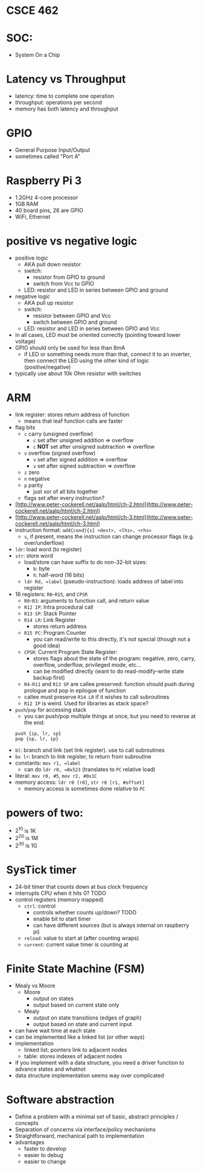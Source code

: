 # CSCE 462


# SOC:
* System On a Chip

# Latency vs Throughput
* latency: time to complete one operation
* throughput: operations per second
* memory has both latency and throughput

# GPIO
* General Purpose Input/Output
* sometimes called "Port A"

# Raspberry Pi 3
* 1.2GHz 4-core processor
* 1GB RAM
* 40 board pins, 26 are GPIO
* WiFi, Ethernet

# positive vs negative logic
* positive logic
	* AKA pull down resistor
	* switch:
		* resistor from GPIO to ground
		* switch from Vcc to GPIO
	* LED: resistor and LED in series between GPIO and ground
* negative logic
	* AKA pull up resistor
	* switch:
		* resistor between GPIO and Vcc
		* switch between GPIO and ground
	* LED: resistor and LED in series between GPIO and Vcc
* in all cases, LED must be oriented correctly (pointing toward lower voltage)
* GPIO should only be used for less than 8mA
	* if LED or something needs more than that, connect it to an inverter, then connect the LED using the other kind of logic (positive/negative)
* typically use about 10k Ohm resistor with switches

# ARM
* link register: stores return address of function
	* means that leaf function calls are faster
* flag bits
	* `c` carry (unsigned overflow)
		* `c` set after unsigned addition => overflow
		* `c` **NOT** set after unsigned subtraction => overflow
	* `v` overflow (signed overflow)
		* `v` set after signed addition => overflow
		* `v` set after signed subtraction => overflow
	* `z` zero
	* `n` negative
	* `p` parity
		* just xor of all bits together
	* flags set after every instruction?
* [http://www.peter-cockerell.net/aalp/html/ch-2.html](http://www.peter-cockerell.net/aalp/html/ch-2.html)
* [http://www.peter-cockerell.net/aalp/html/ch-3.html](http://www.peter-cockerell.net/aalp/html/ch-3.html)
* instruction format: `add{cond}{s} <dest>, <lhs>, <rhs>`
	* `s`, if present, means the instruction can change processor flags (e.g. over/underflow)
* `ldr`: load word (to register)
* `str`: store word
	* load/store can have suffix to do non-32-bit sizes:
		* `b`: byte
		* `h`: half-word (16 bits)
	* `ldr Rd, =label` (pseudo-instruction): loads address of label into register
* 16 registers: `R0`-`R15`, and `CPSR`
	* `R0`-`R3`: arguments to function call, and return value
	* `R12 IP`: Intra procedural call
	* `R13 SP`: Stack Pointer
	* `R14 LR`: Link Register
		* stores return address
	* `R15 PC`: Program Counter
		* you can read/write to this directly, it's not special (though not a good idea)
	* `CPSR`: Current Program State Register:
		* stores flags about the state of the program:
			negative, zero, carry, overflow, underflow, privileged mode, etc...
		* can be modified directly (want to do read-modify-write state backup first)
	* `R4-R11` and `R13 SP` are callee preserved: function should push during prologue and pop in epilogue of function
	* callee must preserve `R14 LR` if it wishes to call subroutines
	* `R12 IP` is weird. Used for libraries as stack space?
* `push`/`pop` for accessing stack
	* you can push/pop multiple things at once, but you need to reverse at the end: 
	````
	push {ip, lr, sp}
	pop {sp, lr, ip}
	````
* `bl`: branch and link (set link register). use to call subroutines
* `bx lr`: branch to link register, to return from subroutine
* constants: `mov r1, =label`
	* can do `ldr r0, =0x523` (translates to `PC` relative load)
* literal: `mov r0, #5`, `mov r2, #0x1C`
* memory access: `ldr r0 [r0]`, `str r0 [r1, #offset]`
	* memory access is sometimes done relative to `PC`

# powers of two:
* $2^{10}$ is 1K
* $2^{20}$ is 1M
* $2^{30}$ is 1G

# SysTick timer
* 24-bit timer that counts down at bus clock frequency
* interrupts CPU when it hits 0? TODO
* control registers (memory mapped)
	* `ctrl`: control
		* controls whether counts up/down? TODO
		* enable bit to start timer
		* can have different sources (but is always internal on raspberry pi)
	* `reload`: value to start at (after counting wraps)
	* `current`: current value timer is counting at


# Finite State Machine (FSM)
* Mealy vs Moore
	* Moore
		* output on states
		* output based on current state only
	* Mealy
		* output on state transitions (edges of graph)
		* output based on state and current input
* can have wait time at each state
* can be implemented like a linked list (or other ways)
* implementation
	* linked list: pointers link to adjacent nodes
	* table: stores indexes of adjacent nodes
* if you implement with a data structure, you need a driver function to advance states and whatnot
* data structure implementation seems way over complicated

# Software abstraction
* Define a problem with a minimal set of basic, abstract principles / concepts
* Separation of concerns via interface/policy mechanisms
* Straightforward, mechanical path to implementation
* advantages
	* faster to develop
	* easier to debug
	* easier to change


<!-- stuff not on exam 1 -->
<!-- 
# interrupts
* generated externally or internally
	* external: IO device (e.g. keyboard)
	* internal, e.g. exception, syscall
* each interrupt source has two bits:
	* arm bit: allow that interrupt to be triggered
	* flag bit: hardware sets this flag to throw interrupt, software clears flag when it starts handling the interrupt 
* interrupts are prioritized
	* against each other and against current state of CPU
	* PRIMASK: interrupt priority mask register
* there is a global interrupt enable/disable flag
* acknowledge interrupt means clear flag bit and begin handling interrupt
* can set other bit to enable/disable interrupts by source
* interrupt program status register IPSR: stores info about current interrupt
* interrupt service routine ISR: called by CPU when interrupt happens
	* TODO is there a separate one per interrupt?
 -->
